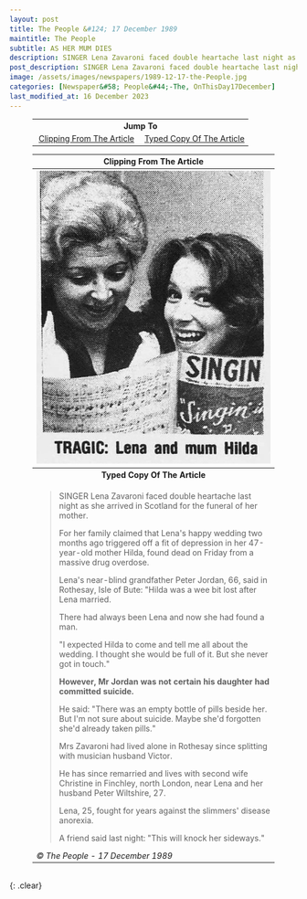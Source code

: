 ```yaml
---
layout: post
title: The People &#124; 17 December 1989
maintitle: The People
subtitle: ﻿AS HER MUM DIES
description: SINGER Lena Zavaroni faced double heartache last night as she arrived in Scotland for the funeral of her mother.
post_description: SINGER Lena Zavaroni faced double heartache last night as she arrived in Scotland for the funeral of her mother.
image: /assets/images/newspapers/1989-12-17-the-People.jpg
categories: [Newspaper&#58; People&#44;-The, OnThisDay17December]
last_modified_at: 16 December 2023
---
```


<figure class="fig3">
<table style="text-align:center;">
<tr><th colspan="2">Jump To</th></tr>
<tr><td style="width:50%;"><a href="#infobox1">Clipping From The Article</a></td><td style="width:50%;"><a href="#infobox2">Typed Copy Of The Article</a></td></tr>
</table>
</figure>

<figure class="fig3">
<table>
<tr id="infobox1"><th>Clipping From The Article</th></tr>
<tr><th><img src="/assets/images/newspapers/1989-12-17-the-People.jpg" class="full-width"></th></tr>
<tr id="infobox2" class="split"><th>Typed Copy Of The Article</th></tr>
<tr><td><blockquote>
<p>SINGER Lena Zavaroni faced double heartache last night as she arrived in Scotland for the funeral of her mother.</p>
<p>For her family claimed that Lena's happy wedding two months ago triggered off a fit of depression in her 47-year-old mother Hilda, found dead on Friday from a massive drug overdose.</p>
<p>Lena's near-blind grandfather Peter Jordan, 66, said in Rothesay, Isle of Bute: "Hilda was a wee bit lost after Lena married.</p>
<p>There had always been Lena and now she had found a man.</p>
<p>"I expected Hilda to come and tell me all about the wedding. I thought she would be full of it. But she never got in touch."</p>
<p><Strong>However, Mr Jordan was not certain his daughter had committed suicide.</strong></p>
<p>He said: "There was an empty bottle of pills beside her. But I'm not sure about suicide. Maybe she'd forgotten she'd already taken pills."</p>
<p>Mrs Zavaroni had lived alone in Rothesay since splitting with musician husband Victor.</p>
<p>He has since remarried and lives with second wife Christine in Finchley, north London, near Lena and her husband Peter Wiltshire, 27.</p>
<p>Lena, 25, fought for years against the slimmers' disease anorexia.</p>
<p>A friend said last night: "This will knock her sideways."</p>
</blockquote>
<cite>&copy; The People - 17 December 1989</cite>
</td></tr>
</table>
</figure>

<br />{: .clear}

<style>
#infobox2 {scroll-margin-top: -3px;}
</style>

